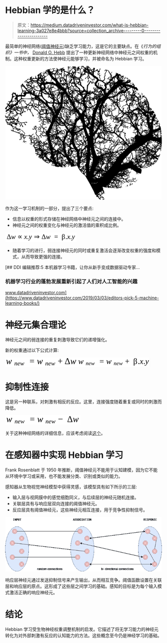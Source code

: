 # Hebbian 学的是什么？

> 原文：<https://medium.datadriveninvestor.com/what-is-hebbian-learning-3a027e8e4bbb?source=collection_archive---------0----------------------->

最简单的神经网络([阈值神经元](https://becominghuman.ai/introduction-to-neural-networks-bd042ebf2653))缺乏学习能力，这是它的主要缺点。在《*行为的组织》一书中，* [Donald O. Hebb](https://en.wikipedia.org/wiki/Donald_O._Hebb) 提出了一种更新神经网络中神经元之间权重的机制。这种权重更新的方法使神经元能够学习，并被命名为 Hebbian 学习。

![](img/a525f09ce97bcc8a3b7ad62e166b077d.png)

作为这一学习机制的一部分，提出了三个要点:

*   信息以权重的形式存储在神经网络中神经元之间的连接中。
*   神经元之间的权重变化与神经元的激活值的乘积成比例。

![](img/43cd97a5e2fc216f9e8ef8be8fc0c9b1.png)

*   随着学习的进行，弱连接神经元的同时或重复激活会逐渐改变权重的强度和模式，从而导致更强的连接。

[](https://www.datadriveninvestor.com/2019/03/03/editors-pick-5-machine-learning-books/) [## DDI 编辑推荐:5 本机器学习书籍，让你从新手变成数据驱动专家…

### 机器学习行业的蓬勃发展重新引起了人们对人工智能的兴趣

www.datadriveninvestor.com](https://www.datadriveninvestor.com/2019/03/03/editors-pick-5-machine-learning-books/) 

# 神经元集合理论

神经元之间的弱连接的重复刺激导致它们的递增强化。

新的权重通过以下公式计算:

![](img/ff7d1b81c68445c7b1385db602395d8c.png)![](img/229a21339aef2115e2d3486c68b5d77e.png)

# 抑制性连接

这是另一种联系，对刺激有相反的反应。这里，连接强度随着重复或同时的刺激而降低。

![](img/48c5142dbc56c23df62a4c17ef50b324.png)

关于这种神经网络的详细信息，应该考虑阅读[这个](https://www.csail.mit.edu/news/model-sheds-light-purpose-inhibitory-neurons)。

# 在感知器中实现 Hebbian 学习

Frank Rosenblatt 于 1950 年推断，阈值神经元不能用于认知建模，因为它不能从环境中学习或采用，也不能发展分类、识别或类似的能力。

感知器从生物视觉神经模型中获得灵感，该模型具有如下所示的三层:

*   输入层与视网膜中的感觉细胞同义，与后续层的神经元随机连接。
*   关联层具有与响应层双向连接的阈值神经元。
*   反应层具有阈值神经元，这些神经元相互连接，用于竞争性抑制信号。

![](img/0d1571f1c9ed9c9f4591fdb5b0e67af2.png)

响应层神经元通过发送抑制信号来产生输出，从而相互竞争。阈值函数设置在关联层和响应层的原点。这形成了这些层之间学习的基础。感知的目标是为每个输入模式激活正确的响应神经元。

# 结论

Hebbian 学习受生物神经权重调整机制的启发。它描述了将无学习能力的神经元转化为对外部刺激有反应的认知能力的方法。这些概念至今仍是神经学习的基础。